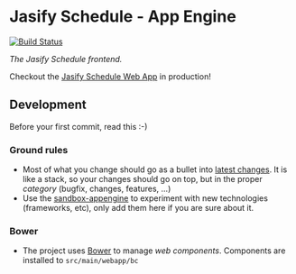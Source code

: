 # Jasify Schedule - App Engine

[![Build Status](https://travis-ci.org/krico/jas.svg?branch=master)](https://travis-ci.org/krico/jas)

*The Jasify Schedule frontend.*

Checkout the [Jasify Schedule Web App](http://jasify-schedule.appspot.com/) in production!

## Development

Before your first commit, read this :-)

### Ground rules

 - Most of what you change should go as a bullet into [latest changes](CHANGELOG.md).  It is like a stack,
 so your changes should go on top, but in the proper *category* (bugfix, changes, features, ...)
 - Use the [sandbox-appengine](../../sandbox/sandbox-appengine/) to experiment with new technologies (frameworks, etc),
 only add them here if you are sure about it.

### Bower

 - The project uses [Bower](http://bower.io) to manage *web components*.  Components are installed to `src/main/webapp/bc`
